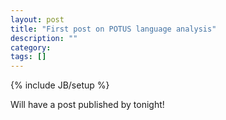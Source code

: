 ```yaml
---
layout: post
title: "First post on POTUS language analysis"
description: ""
category: 
tags: []
---
```

{% include JB/setup %}

Will have a post published by tonight!
